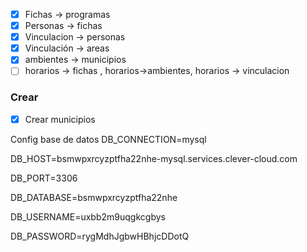 - [x] Fichas -> programas
- [x] Personas -> fichas
- [x] Vinculacion -> personas
- [x] Vinculación -> areas
- [x] ambientes -> municipios
- [ ] horarios -> fichas , horarios->ambientes, horarios -> vinculacion

### Crear
- [x] Crear municipios

Config base de datos
DB_CONNECTION=mysql

DB_HOST=bsmwpxrcyzptfha22nhe-mysql.services.clever-cloud.com

DB_PORT=3306

DB_DATABASE=bsmwpxrcyzptfha22nhe

DB_USERNAME=uxbb2m9uqgkcgbys

DB_PASSWORD=rygMdhJgbwHBhjcDDotQ